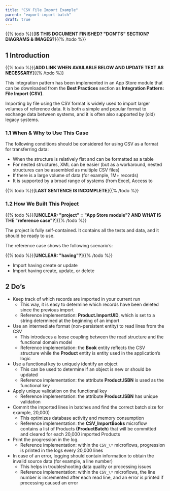 ```yaml
---
title: "CSV File Import Example"
parent: "export-import-batch"
draft: true
---
```


{{% todo %}}[**IS THIS DOCUMENT FINISHED? "DON'TS" SECTION? DIAGRAMS & IMAGES?**]{{% /todo %}}

## 1 Introduction

{{% todo %}}[**ADD LINK WHEN AVAILABLE BELOW AND UPDATE TEXT AS NECESSARY**]{{% /todo %}}

This integration pattern has been implemented in an App Store module that can be downloaded from the **Best Practices** section as **Integration Pattern: File Import
(CSV)**.

Importing by file using the CSV format is widely used to import larger volumes of reference data. It is both a simple and popular format to exchange data between systems, and it is often also supported by (old) legacy systems.

### 1.1 When & Why to Use This Case

The following conditions should be considered for using CSV as a format for transferring data:

* When the structure is relatively flat and can be formatted as a table
* 	For nested structures, XML can be easier (but as a workaround, nested structures can be assembled as multiple CSV files)
* If there is a large volume of data (for example, 1M+ records)
* It is supported by a broad range of systems (from Excel, Access to

{{% todo %}}[**LAST SENTENCE IS INCOMPLETE**]{{% /todo %}}

### 1.2 How We Built This Project

{{% todo %}}[**UNCLEAR: "project" = "App Store module"? AND WHAT IS THE "reference case"?**]{{% /todo %}}

The project is fully self-contained. It contains all the tests and data, and it should be ready to use.

The reference case shows the following scenario’s:

{{% todo %}}[**UNCLEAR: "having"?**]{{% /todo %}}

* Import having create or update
* Import having create, update, or delete

## 2 Do’s

* Keep track of which records are imported in your current run
	* This way, it is easy to determine which records have been deleted since the previous import
	* Reference implementation: **Product.ImportUID**, which is set to a string determined at the beginning of an import
* Use an intermediate format (non-persistent entity) to read lines from the CSV
	* This introduces a loose coupling between the read structure and the functional domain model
	* Reference implementation: the **Book** entity reflects the CSV structure while the **Product** entity is entity used in the application’s logic
* Use a functional key to uniquely identify an object
	* This can be used to determine if an object is new or should be updated
	* Reference implementation: the attribute **Product.ISBN** is used as the functional key
* Apply unique validation on the functional key
	* Reference implementation: the attribute **Product.ISBN** has unique validation
* Commit the imported lines in batches and find the correct batch size for example, 20,000)
	* This optimizes database activity and memory consumption
	* Reference implementation: the **CSV_ImportBooks** microflow contains a list of    Products **(ProductBatch**) that will be committed and cleared for each 20,000 imported Products
* Print the progression in the log.
	* Reference implementation: within the `CSV_\*` microflows, progression is printed in the logs every 20,000 lines
* In case of an error, logging should contain information to obtain the invalid source data (for example, a line number)
	* This helps in troubleshooting data quality or processing issues
	* Reference implementation: within the `CSV_\*` microflows, the line number is     incremented after each read line, and an error is printed if processing caused an error
